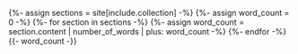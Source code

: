 {%- assign sections = site[include.collection] -%}
{%- assign word_count = 0 -%}
{%- for section in sections -%}
{%- assign word_count = section.content | number_of_words | plus: word_count -%}
{%- endfor -%}
{{- word_count -}}
